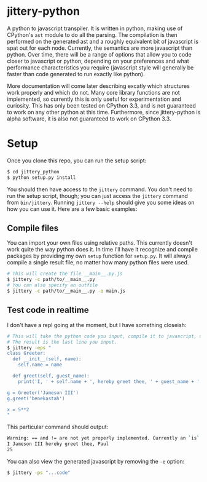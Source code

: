 jittery-python
==============

A python to javascript transpiler. It is written in python, making use of CPython's `ast` module to do all the parsing. The compilation is then performed on the generated ast and a roughly equivalent bit of javascript is spat out for each node. Currently, the semantics are more javascript than python. Over time, there will be a range of options that allow you to code closer to javascript or python, depending on your preferences and what performance characteristics you require (javascript style will generally be faster than code generated to run exactly like python).

More documentation will come later describing excatly which structures work properly and which do not. Many core library functions are not implemented, so currently this is only useful for experimentation and curiosity. This has only been tested on CPython 3.3, and is not guaranteed to work on any other python at this time. Furthermore, since jittery-python is alpha software, it is also not guaranteed to work on CPython 3.3.

# Setup

Once you clone this repo, you can run the setup script:

```bash
$ cd jittery_python
$ python setup.py install
```

You should then have access to the `jittery` command. You don't need to run the setup script, though; you can just access the `jittery` command from `bin/jittery`. Running `jittery --help` should give you some ideas on how you can use it. Here are a few basic examples:

## Compile files

You can import your own files using relative paths. This currently doesn't work quite the way python does it. In time I'll have it recognize and compile packages by providing my own `setup` function for `setup.py`. It will always compile a single result file, no matter how many python files were used.

```bash
# This will create the file __main__.py.js
$ jittery -c path/to/__main__.py
# You can also specify an outfile
$ jittery -c path/to/__main__.py -o main.js
```

## Test code in realtime

I don't have a repl going at the moment, but I have something closeish:

```bash
# This will take the python code you input, compile it to javascript, use node to run it and print the result.
# The result is the last line you input.
$ jittery -eps "
class Greeter:
  def __init__(self, name):
    self.name = name

  def greet(self, guest_name):
    print('I, ' + self.name + ', hereby greet thee, ' + guest_name + '.')

g = Greeter('Jameson III')
g.greet('benekastah')

x = 5**2
"
```

This particular command should output:

```bash
Warning: == and != are not yet properly implemented. Currently an `is` or `is not` operation is used instead.
I Jameson III hereby greet thee, Paul
25
```

You can also view the generated javascript by removing the `-e` option:

```bash
$ jittery -ps "...code"
```

